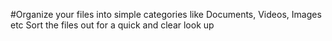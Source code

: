 #Organize your files into simple categories like Documents, Videos, Images etc
Sort the files out for a quick and clear look up

